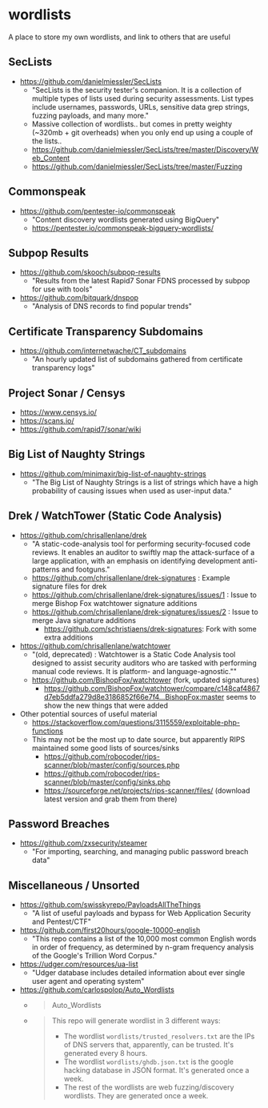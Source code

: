 # wordlists

A place to store my own wordlists, and link to others that are useful

## SecLists

* https://github.com/danielmiessler/SecLists
    * "SecLists is the security tester's companion. It is a collection of multiple types of lists used during security assessments. List types include usernames, passwords, URLs, sensitive data grep strings, fuzzing payloads, and many more."
    * Massive collection of wordlists.. but comes in pretty weighty (~320mb + git overheads) when you only end up using a couple of the lists..
    * https://github.com/danielmiessler/SecLists/tree/master/Discovery/Web_Content
    * https://github.com/danielmiessler/SecLists/tree/master/Fuzzing

## Commonspeak

* https://github.com/pentester-io/commonspeak
    * "Content discovery wordlists generated using BigQuery"
    * https://pentester.io/commonspeak-bigquery-wordlists/

## Subpop Results

* https://github.com/skooch/subpop-results
    * "Results from the latest Rapid7 Sonar FDNS processed by subpop for use with tools"
* https://github.com/bitquark/dnspop
    * "Analysis of DNS records to find popular trends"

## Certificate Transparency Subdomains

* https://github.com/internetwache/CT_subdomains
    * "An hourly updated list of subdomains gathered from certificate transparency logs"

## Project Sonar / Censys

* https://www.censys.io/
* https://scans.io/
* https://github.com/rapid7/sonar/wiki

## Big List of Naughty Strings

* https://github.com/minimaxir/big-list-of-naughty-strings
    * "The Big List of Naughty Strings is a list of strings which have a high probability of causing issues when used as user-input data."

## Drek / WatchTower (Static Code Analysis)

* https://github.com/chrisallenlane/drek
    * "A static-code-analysis tool for performing security-focused code reviews. It enables an auditor to swiftly map the attack-surface of a large application, with an emphasis on identifying development anti-patterns and footguns."
    * https://github.com/chrisallenlane/drek-signatures : Example signature files for drek
    * https://github.com/chrisallenlane/drek-signatures/issues/1 : Issue to merge Bishop Fox watchtower signature additions
    * https://github.com/chrisallenlane/drek-signatures/issues/2 : Issue to merge Java signature additions
        * https://github.com/schristiaens/drek-signatures: Fork with some extra additions
* https://github.com/chrisallenlane/watchtower
    * "(old, deprecated) : Watchtower is a Static Code Analysis tool designed to assist security auditors who are tasked with performing manual code reviews. It is platform- and language-agnostic.""
    * https://github.com/BishopFox/watchtower (fork, updated signatures)
        * https://github.com/BishopFox/watchtower/compare/c148caf4867d7eb5ddfa279d8e3186852f66e7f4...BishopFox:master seems to show the new things that were added
* Other potential sources of useful material
    * https://stackoverflow.com/questions/3115559/exploitable-php-functions
    * This may not be the most up to date source, but apparently RIPS maintained some good lists of sources/sinks
      * https://github.com/robocoder/rips-scanner/blob/master/config/sources.php
      * https://github.com/robocoder/rips-scanner/blob/master/config/sinks.php
      * https://sourceforge.net/projects/rips-scanner/files/ (download latest version and grab them from there)

## Password Breaches

* https://github.com/zxsecurity/steamer
    * "For importing, searching, and managing public password breach data"

## Miscellaneous / Unsorted

* https://github.com/swisskyrepo/PayloadsAllTheThings
    * "A list of useful payloads and bypass for Web Application Security and Pentest/CTF"
* https://github.com/first20hours/google-10000-english
    * "This repo contains a list of the 10,000 most common English words in order of frequency, as determined by n-gram frequency analysis of the Google's Trillion Word Corpus."
* https://udger.com/resources/ua-list
    * "Udger database includes detailed information about ever single user agent and operating system"
* https://github.com/carlospolop/Auto_Wordlists
  * > Auto_Wordlists
  * > This repo will generate wordlist in 3 different ways:
    > 
    > * The wordlist `wordlists/trusted_resolvers.txt` are the IPs of DNS servers that, apparently, can be trusted. It's generated every 8 hours.
    > * The wordlist `wordlists/ghdb.json.txt` is the google hacking database in JSON format. It's generated once a week.
    > * The rest of the wordlists are web fuzzing/discovery wordlists. They are generated once a week.
